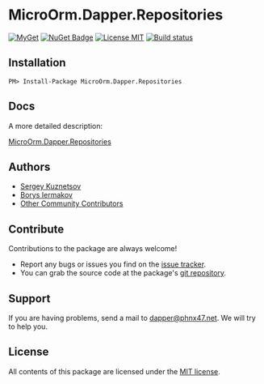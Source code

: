 # MicroOrm.Dapper.Repositories

[![MyGet](https://img.shields.io/myget/phnx47-beta/vpre/MicroOrm.Dapper.Repositories.svg)](https://www.myget.org/feed/phnx47-beta/package/nuget/MicroOrm.Dapper.Repositories)  [![NuGet Badge](https://buildstats.info/nuget/MicroOrm.Dapper.Repositories)](https://www.nuget.org/packages/MicroOrm.Dapper.Repositories/) [![License MIT](https://img.shields.io/badge/license-MIT-green.svg)](https://opensource.org/licenses/MIT) [![Build status](https://ci.appveyor.com/api/projects/status/5v68lbhwc9d4948g?svg=true)](https://ci.appveyor.com/project/phnx47/microorm-dapper-repositories) 


Installation
-------

    PM> Install-Package MicroOrm.Dapper.Repositories

Docs
-------

A more detailed description:

[MicroOrm.Dapper.Repositories](http://dapper.phnx47.net)

Authors
-------

* [Sergey Kuznetsov](https://github.com/phnx47)
* [Borys Iermakov](https://github.com/borisermakof)
* [Other Community Contributors](https://github.com/phnx47/MicroOrm.Dapper.Repositories/graphs/contributors)

Contribute
-------


Contributions to the package are always welcome!

* Report any bugs or issues you find on the [issue tracker](https://github.com/phnx47/MicroOrm.Dapper.Repositories/issues).
* You can grab the source code at the package's [git repository](https://github.com/phnx47/MicroOrm.Dapper.Repositories).

Support
-------

If you are having problems, send a mail to [dapper@phnx47.net](mailto://dapper@phnx47.net). We will try to help you.

License
-------

All contents of this package are licensed under the [MIT license](https://opensource.org/licenses/MIT).

